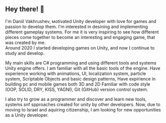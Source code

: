 ## Hey there! 👋
I'm Daniil Vakhrushev, мotivated Unity developer with love for games and passion to develop them. I'm interested in desining and implementing different gameplay systems. For me it is very inspiring to see how different pieces come together to become an interesting and engaging game, that was created by me.  
Around 2020 I started developing games on Unity, and now I continue to study and develop.

My main skills are C# programming and using different tools and systems Unity engine offers. I am familiar with all the basic tools of the engine. Have experience working with animations, UI, localization system, particle system, Scriptable Objects and basic design patterns,
Have expirience in building pc and mobile games both 3D and 2D
Familiar with code style (OOP, SOLID, DRY, KISS, YAGNI), Git (GitHub) version control system.

I also try to grow as a programmer and discover and learn new tools, systems snf spproaches created for unity by other developers. Now, due to moving to Israel and aquiring citizenship, I am looking for new opportunities as a Unity developer.
